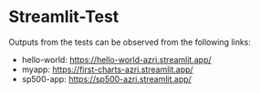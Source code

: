 # Streamlit-Test

Outputs from the tests can be observed from the following links:

+ hello-world: https://hello-world-azri.streamlit.app/
+ myapp: https://first-charts-azri.streamlit.app/
+ sp500-app: https://sp500-azri.streamlit.app/
